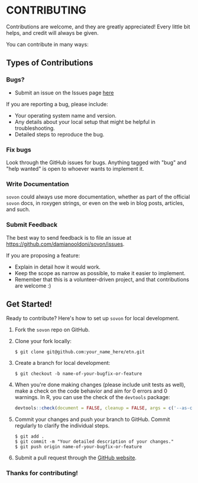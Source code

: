 # CONTRIBUTING #

Contributions are welcome, and they are greatly appreciated! Every little bit helps, and credit will always be given.

You can contribute in many ways:

## Types of Contributions

### Bugs?

* Submit an issue on the Issues page [here](https://github.com/damianooldoni/sovon/issues)

If you are reporting a bug, please include:

* Your operating system name and version.
* Any details about your local setup that might be helpful in troubleshooting.
* Detailed steps to reproduce the bug.

### Fix bugs

Look through the GitHub issues for bugs. Anything tagged with "bug" and "help wanted" is open to whoever wants to implement it.

### Write Documentation

`sovon` could always use more documentation, whether as part of the official `sovon` docs, in roxygen strings, or even on the web in blog posts, articles, and such.

### Submit Feedback

The best way to send feedback is to file an issue at https://github.com/damianooldoni/sovon/issues.

If you are proposing a feature:

* Explain in detail how it would work.
* Keep the scope as narrow as possible, to make it easier to implement.
* Remember that this is a volunteer-driven project, and that contributions are welcome :)

## Get Started!

Ready to contribute? Here's how to set up `sovon` for local development.

1. Fork the `sovon` repo on GitHub.

2. Clone your fork locally:

     ```basic
     $ git clone git@github.com:your_name_here/etn.git
     ```

3. Create a branch for local development:

    ```basic
    $ git checkout -b name-of-your-bugfix-or-feature
    ```

4. When you're done making changes (please include unit tests as well), make a check on the code behavior and aim for 0 errors and 0 warnings. In R, you can use the check of the `devtools` package:

    ```r
    devtools::check(document = FALSE, cleanup = FALSE, args = c('--as-cran'))
    ```

5. Commit your changes and push your branch to GitHub. Commit regularly to clarify the individual steps.

    ```basic
    $ git add .
    $ git commit -m "Your detailed description of your changes."
    $ git push origin name-of-your-bugfix-or-feature
    ```

6. Submit a pull request through the [GitHub website](https://github.com/damianooldoni/sovon/pulls).

### Thanks for contributing!
